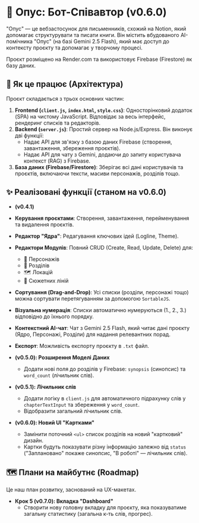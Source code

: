 # 📖 Опус: Бот-Співавтор (v0.6.0)

"Опус" — це вебзастосунок для письменників, схожий на Notion, який допомагає структурувати та писати книги. Він містить вбудованого АІ-помічника "Опус" (на базі Gemini 2.5 Flash), який має доступ до контексту проєкту та допомагає у творчому процесі.

Проєкт розміщено на Render.com та використовує Firebase (Firestore) як базу даних.

## 🚀 Як це працює (Архітектура)

Проєкт складається з трьох основних частин:

1.  **Frontend (`client.js`, `index.html`, `style.css`)**: Односторінковий додаток (SPA) на чистому JavaScript. Відповідає за весь інтерфейс, рендеринг списків та редакторів.
2.  **Backend (`server.js`)**: Простий сервер на Node.js/Express. Він виконує дві функції:
    * Надає API для зв'язку з базою даних Firebase (створення, завантаження, збереження проєктів).
    * Надає API для чату з Gemini, додаючи до запиту користувача контекст (RAG) з Firebase.
3.  **База даних (Firebase/Firestore)**: Зберігає всі дані користувачів та проєктів, включаючи тексти, масиви персонажів, розділів тощо.

##  ✨ Реалізовані функції (станом на v0.6.0)

* **(v0.4.1)**
* **Керування проєктами**: Створення, завантаження, перейменування та видалення проєктів.
* **Редактор "Ядра"**: Редагування ключових ідей (Logline, Theme).
* **Редактори Модулів**: Повний CRUD (Create, Read, Update, Delete) для:
    * 👥 Персонажів
    * 📝 Розділів
    * 🗺️ Локацій
    * 🧵 Сюжетних ліній
* **Сортування (Drag-and-Drop)**: Усі списки (розділи, персонажі тощо) можна сортувати перетягуванням за допомогою `SortableJS`.
* **Візуальна нумерація**: Списки автоматично нумеруються (1., 2., 3.) відповідно до їхнього порядку.
* **Контекстний AI-чат**: Чат з Gemini 2.5 Flash, який читає дані проєкту (Ядро, Персонажі, Розділи) для надання релевантних порад.
* **Експорт**: Можливість експорту проєкту в `.txt` файл.

* **(v0.5.0): Розширення Моделі Даних**
    * Додати нові поля до розділів у Firebase: `synopsis` (синопсис) та `word_count` (лічильник слів).

* **(v0.5.1): Лічильник слів**
    * Додати логіку в `client.js` для автоматичного підрахунку слів у `chapterTextInput` та збереження у `word_count`.
    * Відобразити загальний лічильник слів.

* **(v0.6.0): Новий UI "Картками"**
    * Замінити поточний `<ul>` список розділів на новий "картковий" дизайн.
    * Картки будуть показувати різну інформацію залежно від `status` ("Заплановано" покаже синопсис, "В роботі" — лічильник слів).


## 🗺️ Плани на майбутнє (Roadmap)

Це наш план розвитку, заснований на UX-макетах.

* **Крок 5 (v0.7.0): Вкладка "Dashboard"**
    * Створити нову головну вкладку для проєкту, яка показуватиме загальну статистику (загальна к-ть слів, прогрес).